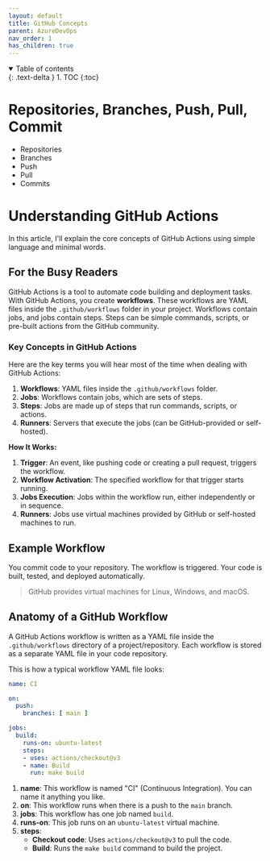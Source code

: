 ```yaml
---
layout: default
title: GitHub Concepts
parent: AzureDevOps
nav_order: 1
has_children: true
---
```


<details open markdown="block">
  <summary>
    Table of contents
  </summary>
  {: .text-delta }
1. TOC
{:toc}
</details>

# Repositories, Branches, Push, Pull, Commit
   - Repositories
   - Branches
   - Push
   - Pull
   - Commits

# Understanding GitHub Actions

In this article, I'll explain the core concepts of GitHub Actions using simple language and minimal words.

## For the Busy Readers

GitHub Actions is a tool to automate code building and deployment tasks. With GitHub Actions, you create **workflows**. These workflows are YAML files inside the `.github/workflows` folder in your project. Workflows contain jobs, and jobs contain steps. Steps can be simple commands, scripts, or pre-built actions from the GitHub community.

### Key Concepts in GitHub Actions

Here are the key terms you will hear most of the time when dealing with GitHub Actions:

1. **Workflows**: YAML files inside the `.github/workflows` folder.
2. **Jobs**: Workflows contain jobs, which are sets of steps.
3. **Steps**: Jobs are made up of steps that run commands, scripts, or actions.
4. **Runners**: Servers that execute the jobs (can be GitHub-provided or self-hosted).

**How It Works:**
1. **Trigger**: An event, like pushing code or creating a pull request, triggers the workflow.
2. **Workflow Activation**: The specified workflow for that trigger starts running.
3. **Jobs Execution**: Jobs within the workflow run, either independently or in sequence.
4. **Runners**: Jobs use virtual machines provided by GitHub or self-hosted machines to run.

## Example Workflow
You commit code to your repository. The workflow is triggered. Your code is built, tested, and deployed automatically.

> GitHub provides virtual machines for Linux, Windows, and macOS.

## Anatomy of a GitHub Workflow

A GitHub Actions workflow is written as a YAML file inside the `.github/workflows` directory of a project/repository. Each workflow is stored as a separate YAML file in your code repository.

This is how a typical workflow YAML file looks:

```yaml
name: CI

on:
  push:
    branches: [ main ]

jobs:
  build:
    runs-on: ubuntu-latest
    steps:
    - uses: actions/checkout@v3
    - name: Build
      run: make build
```

1. **name**: This workflow is named "CI" (Continuous Integration). You can name it anything you like.
2. **on**: This workflow runs when there is a push to the `main` branch.
3. **jobs**: This workflow has one job named `build`.
4. **runs-on**: This job runs on an `ubuntu-latest` virtual machine.
5. **steps**: 
    - **Checkout code**: Uses `actions/checkout@v3` to pull the code.
    - **Build**: Runs the `make build` command to build the project.
